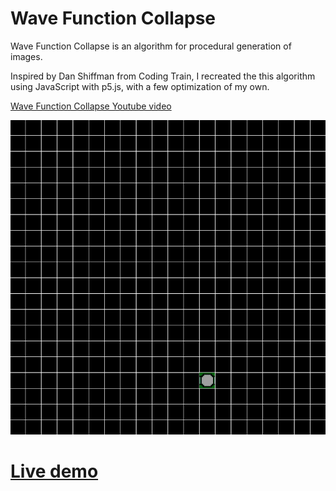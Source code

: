 # Wave Function Collapse

Wave Function Collapse is an algorithm for procedural generation of images.

Inspired by Dan Shiffman from Coding Train, I recreated the this algorithm using JavaScript with p5.js, with a few optimization of my own.

[Wave Function Collapse Youtube video](https://www.youtube.com/watch?v=rI_y2GAlQFM)

![GIF animation of WFC algorithm](./assets/gif/Animation.gif)

# [Live demo](https://hans-min.github.io/wave-function-collapse/)
